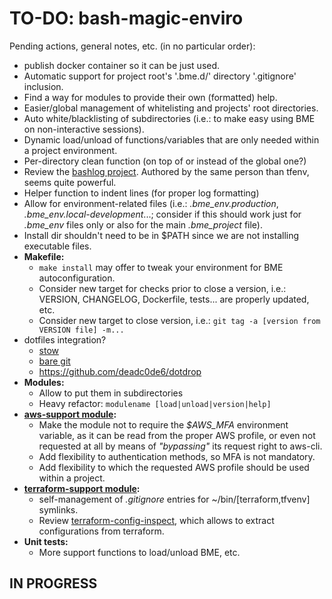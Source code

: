 # TO-DO: bash-magic-enviro
Pending actions, general notes, etc. (in no particular order):
* publish docker container so it can be just used.
* Automatic support for project root's '.bme.d/' directory '.gitignore' inclusion.
* Find a way for modules to provide their own (formatted) help.
* Easier/global management of whitelisting and projects' root directories.
* Auto white/blacklisting of subdirectories (i.e.: to make easy using BME on non-interactive sessions).
* Dynamic load/unload of functions/variables that are only needed within a project environment.
* Per-directory clean function (on top of or instead of the global one?)
* Review the [bashlog project](https://github.com/Zordrak/bashlog).  Authored by the same person than tfenv, seems quite powerful.
* Helper function to indent lines (for proper log formatting)
* Allow for environment-related files (i.e.: *.bme_env.production*, *.bme_env.local-development*...; consider if this should work just for *.bme_env* files only or also for the main *.bme_project* file).
* Install dir shouldn't need to be in $PATH since we are not installing executable files.
* **Makefile:**
  * `make install` may offer to tweak your environment for BME autoconfiguration.
  * Consider new target for checks prior to close a version, i.e.: VERSION, CHANGELOG, Dockerfile, tests... are properly updated, etc.
  * Consider new target to close version, i.e.: `git tag -a [version from VERSION file] -m...`
* dotfiles integration?
  * [stow](https://www.jakewiesler.com/blog/managing-dotfiles)
  * [bare git](https://www.atlassian.com/git/tutorials/dotfiles)
  * https://github.com/deadc0de6/dotdrop
* **Modules:**
  * Allow to put them in subdirectories
  * Heavy refactor: `modulename [load|unload|version|help]`
* **[aws-support module](./src/bash-magic-enviro_modules/aws-support.module):**
  * Make the module not to require the *$AWS_MFA* environment variable, as it can be read from the proper AWS profile, or even not requested at all by means of *"bypassing"* its request right to aws-cli.
  * Add flexibility to authentication methods, so MFA is not mandatory.
  * Add flexibility to which the requested AWS profile should be used within a project.
* **[terraform-support module](./src/bash-magic-enviro_modules/terraform-support.module):**
  * self-management of *.gitignore* entries for ~/bin/[terraform,tfvenv] symlinks.
  * Review [terraform-config-inspect](https://github.com/hashicorp/terraform-config-inspect), which allows to extract configurations from terraform.
* **Unit tests:**
  * More support functions to load/unload BME, etc.

## IN PROGRESS
